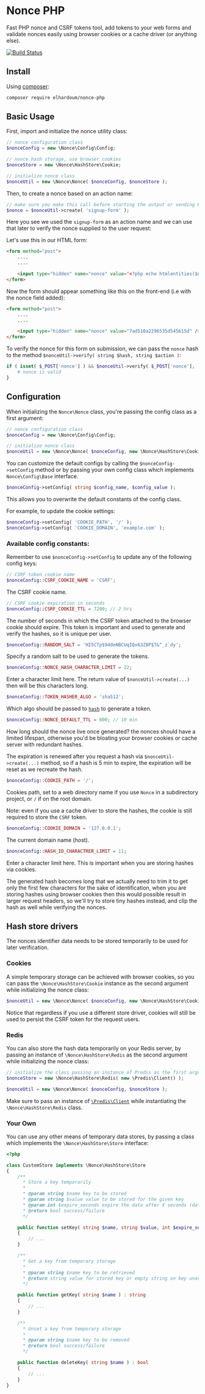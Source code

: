 # Nonce PHP

Fast PHP nonce and CSRF tokens tool, add tokens to your web forms and validate nonces easily using browser cookies or a cache driver (or anything else).

[![Build Status](https://travis-ci.org/elhardoum/nonce-php.svg?branch=master)](https://travis-ci.org/elhardoum/nonce-php)

## Install

Using [composer](https://getcomposer.org):

```bash
composer require elhardoum/nonce-php
```

## Basic Usage

First, import and initialize the nonce utility class:

```php
// nonce configuration class
$nonceConfig = new \Nonce\Config\Config;

// nonce hash storage, use browser cookies
$nonceStore = new \Nonce\HashStore\Cookie;

// initialize nonce class
$nonceUtil = new \Nonce\Nonce( $nonceConfig, $nonceStore );
```

Then, to create a nonce based on an action name:

```php
// make sure you make this call before starting the output or sending HTTP headers
$nonce = $nonceUtil->create( 'signup-form' );
```

Here you see we used the `signup-form` as an action name and we can use that later to verify the nonce supplied to the user request:

Let's use this in our HTML form:

```html
<form method="post">
    ....
    ....

    <input type="hidden" name="nonce" value="<?php echo htmlentities($nonce); ?>" />
</form>

```

Now the form should appear something like this on the front-end (i.e with the nonce field added):

```html
<form method="post">
    ....
    ....

    <input type="hidden" name="nonce" value="7ad510a2296535d545615d" />
</form>
```

To verify the nonce for this form on submission, we can pass the `nonce` hash to the method `$nonceUtil->verify( string $hash, string $action )`:

```php
if ( isset( $_POST['nonce'] ) && $nonceUtil->verify( $_POST['nonce'], 'signup-form' ) ) {
    # nonce is valid
}
```

## Configuration

When initializing the `Nonce\Nonce` class, you're passing the config class as a first argument:

```php
// nonce configuration class
$nonceConfig = new \Nonce\Config\Config;

// initialize nonce class
$nonceUtil = new \Nonce\Nonce( $nonceConfig, new \Nonce\HashStore\Cookie );
```

You can customize the default configs by calling the `$nonceConfig->setConfig` method or by passing your own config class which implements `Nonce\Config\Base` interface.

```php
$nonceConfig->setConfig( string $config_name, $config_value );
```

This allows you to overwrite the default constants of the config class.

For example, to update the cookie settings:

```php
$nonceConfig->setConfig( 'COOKIE_PATH', '/' );
$nonceConfig->setConfig( 'COOKIE_DOMAIN', 'example.com' );
```

### Available config constants:

Remember to use `$nonceConfig->setConfig` to update any of the following config keys:

```php
// CSRF token cookie name
$nonceConfig::CSRF_COOKIE_NAME = 'CSRF';
```

The CSRF cookie name.

```php
// CSRF cookie expiration in seconds
$nonceConfig::CSRF_COOKIE_TTL = 7200; // 2 hrs
```

The number of seconds in which the CSRF token attached to the browser cookie should expire. This token is important and used to generate and verify the hashes, so it is unique per user.

```php
$nonceConfig::RANDOM_SALT = 'HI5CTp$94deNBCUqIQx63Z8P$T&^_z`dy';
```

Specify a random salt to be used to generate the tokens.

```php
$nonceConfig::NONCE_HASH_CHARACTER_LIMIT = 22;
```

Enter a character limit here. The return value of `$nonceUtil->create(...)` then will be this characters long.

```php
$nonceConfig::TOKEN_HASHER_ALGO = 'sha512';
```

Which algo should be passed to [`hash`](http://php.net/manual/en/function.hash.php) to generate a token.

```php
$nonceConfig::NONCE_DEFAULT_TTL = 600; // 10 min
```

How long should the nonce live once generated? the nonces should have a limited lifespan, otherwise you'd be bloating your browser cookies or cache server with redundant hashes.

The expiration is renewed after you request a hash via `$nonceUtil->create(...)` method, so if a hash is 5 min to expire, the expiration will be reset as we recreate the hash.

```php
$nonceConfig::COOKIE_PATH = '/';
```

Cookies path, set to a web directory name if you use `Nonce` in a subdirectory project, or `/` if on the root domain.

Note: even if you use a cache driver to store the hashes, the cookie is still required to store the `CSRF` token.

```php
$nonceConfig::COOKIE_DOMAIN = '127.0.0.1';
```

The current domain name (host).

```php
$nonceConfig::HASH_ID_CHARACTRER_LIMIT = 11;
```

Enter a character limit here. This is important when you are storing hashes via cookies.

The generated hash becomes long that we actually need to trim it to get only the first few characters for the sake of identification, when you are storing hashes using browser cookies then this would possible result in larger request headers, so we'll try to store tiny hashes instead, and clip the hash as well while verifying the nonces.

## Hash store drivers

The nonces identifier data needs to be stored temporarily to be used for later verification.

### Cookies

A simple temporary storage can be achieved with browser cookies, so you can pass the `\Nonce\HashStore\Cookie` instance as the second argument while initializing the nonce class:

```php
$nonceUtil = new \Nonce\Nonce( $nonceConfig, new \Nonce\HashStore\Cookie );
```

Notice that regardless if you use a different store driver, cookies will still be used to persist the CSRF token for the request users.

### Redis

You can also store the hash data temporarily on your Redis server, by passing an instance of `\Nonce\HashStore\Redis` as the second argument while initializing the nonce class:

```php
// initialize the class passing an instance of Predis as the first argument
$nonceStore = new \Nonce\HashStore\Redis( new \Predis\Client() );

$nonceUtil = new \Nonce\Nonce( $nonceConfig, $nonceStore );
```

Make sure to pass an instance of [`\Predis\Client`](https://github.com/nrk/predis) while instantiating the `\Nonce\HashStore\Redis` class.

### Your Own

You can use any other means of temporary data stores, by passing a class which implements the `\Nonce\HashStore\Store` interface:

```php
<?php

class CustomStore implements \Nonce\HashStore\Store
{
    /**
      * Store a key temporarily
      *
      * @param string $name key to be stored
      * @param string $value value to be stored for the given key
      * @param int $expire_seconds expire the data after X seconds (data TTL)
      * @return bool success/failure
      */

    public function setKey( string $name, string $value, int $expire_seconds=0 ) : bool
    {
        // ...
    }

    /**
      * Get a key from temporary storage
      *
      * @param string $name key to be retrieved
      * @return string value for stored key or empty string on key unavailable
      */

    public function getKey( string $name ) : string
    {
        // ...
    }

    /**
      * Unset a key from temporary storage
      *
      * @param string $name key to be removed
      * @return bool success/failure
      */

    public function deleteKey( string $name ) : bool
    {
        // ...
    }
}
```
